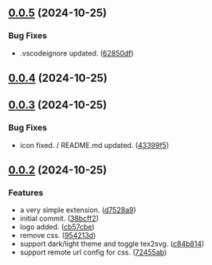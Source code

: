 ## [0.0.5](https://github.com/mathedu4all/mmarked-vscode-extension/compare/v0.0.4...v0.0.5) (2024-10-25)


### Bug Fixes

* .vscodeignore updated. ([62850df](https://github.com/mathedu4all/mmarked-vscode-extension/commit/62850df04325b3c42e78b4f8e4d08e96eb77a98f))



## [0.0.4](https://github.com/mathedu4all/mmarked-vscode-extension/compare/v0.0.3...v0.0.4) (2024-10-25)



## [0.0.3](https://github.com/mathedu4all/mmarked-vscode-extension/compare/v0.0.2...v0.0.3) (2024-10-25)


### Bug Fixes

* icon fixed. / README.md updated. ([43399f5](https://github.com/mathedu4all/mmarked-vscode-extension/commit/43399f5a22f6e3e6e24acd8b434a9bad9541601e))



## [0.0.2](https://github.com/mathedu4all/mmarked-vscode-extension/compare/38bcff299b65c4e8884f84dde14aaca62c8617ba...v0.0.2) (2024-10-25)


### Features

* a very simple extension. ([d7528a9](https://github.com/mathedu4all/mmarked-vscode-extension/commit/d7528a91f49ee52b15bcf716c8ff6ceed905abcc))
* initial commit. ([38bcff2](https://github.com/mathedu4all/mmarked-vscode-extension/commit/38bcff299b65c4e8884f84dde14aaca62c8617ba))
* logo added. ([cb57cbe](https://github.com/mathedu4all/mmarked-vscode-extension/commit/cb57cbe42395eed73f09104f64147d9f88dea32f))
* remove css. ([954213d](https://github.com/mathedu4all/mmarked-vscode-extension/commit/954213da4d226b752f0d70e0f7992bbcbb5b2f44))
* support dark/light theme and toggle tex2svg. ([c84b814](https://github.com/mathedu4all/mmarked-vscode-extension/commit/c84b814fadfcff6d4ab02df2c567b9a9b22d06af))
* support remote url config for css. ([72455ab](https://github.com/mathedu4all/mmarked-vscode-extension/commit/72455abeccc84479a9c31088e4f98874af21759d))



